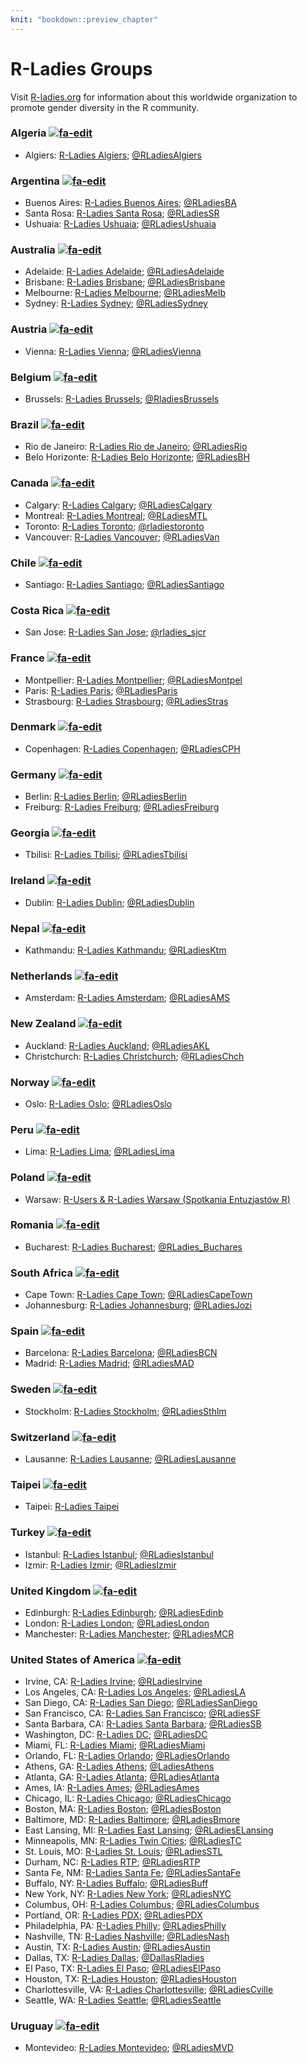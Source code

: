 ```yaml
---
knit: "bookdown::preview_chapter"
---
```


# R-Ladies Groups

<!--
Title for scraping
## R-Ladies Groups
-->

Visit [R-ladies.org](https://rladies.org/) for information about this worldwide organization to promote
gender diversity in the R community.

### Algeria <a href="https://github.com/jumpingrivers/meetingsR/blob/main/03-Rladies.Rmd" class = "h2-side-link"><img src="https://bit.ly/2RRirG7" alt="fa-edit" class="edit"></a>

 * Algiers: [R-Ladies Algiers](https://www.meetup.com/fr-FR/rladies-algiers/); [\@RLadiesAlgiers](https://twitter.com/RLadiesAlgiers)

### Argentina <a href="https://github.com/jumpingrivers/meetingsR/blob/main/03-Rladies.Rmd" class = "h2-side-link"><img src="https://bit.ly/2RRirG7" alt="fa-edit" class="edit"></a>

 * Buenos Aires: [R-Ladies Buenos Aires](https://www.meetup.com/rladies-buenos-aires/); [\@RLadiesBA](https://twitter.com/RLadiesBA)
 * Santa Rosa: [R-Ladies Santa Rosa](https://www.meetup.com/rladies-santa-rosa/); [\@RLadiesSR](https://twitter.com/RLadiesSR)
 * Ushuaia: [R-Ladies Ushuaia](https://www.meetup.com/es-ES/rladies-ushuaia/); [\@RLadiesUshuaia](https://twitter.com/RLadiesUshuaia)

### Australia <a href="https://github.com/jumpingrivers/meetingsR/blob/main/03-Rladies.Rmd" class = "h2-side-link"><img src="https://bit.ly/2RRirG7" alt="fa-edit" class="edit"></a>

 * Adelaide: [R-Ladies Adelaide](https://www.meetup.com/rladies-adelaide/); [\@RLadiesAdelaide](https://twitter.com/RLadiesAdelaide)
 * Brisbane: [R-Ladies Brisbane](https://www.meetup.com/rladies-brisbane/); [\@RLadiesBrisbane](https://twitter.com/RLadiesBrisbane)
 * Melbourne: [R-Ladies Melbourne](https://www.meetup.com/rladies-melbourne/); [\@RLadiesMelb](https://twitter.com/RLadiesMelb)
 * Sydney: [R-Ladies Sydney](https://www.meetup.com/rladies-sydney/); [\@RLadiesSydney](https://twitter.com/RLadiesSydney)

### Austria <a href="https://github.com/jumpingrivers/meetingsR/blob/main/03-Rladies.Rmd" class = "h2-side-link"><img src="https://bit.ly/2RRirG7" alt="fa-edit" class="edit"></a>

 * Vienna: [R-Ladies Vienna](https://www.meetup.com/rladies-vienna/); [\@RLadiesVienna](https://twitter.com/RLadiesVienna)

### Belgium <a href="https://github.com/jumpingrivers/meetingsR/blob/main/03-Rladies.Rmd" class = "h2-side-link"><img src="https://bit.ly/2RRirG7" alt="fa-edit" class="edit"></a>

 * Brussels: [R-Ladies Brussels](https://www.meetup.com/rladies-brussels/);  [\@RladiesBrussels](https://twitter.com/RladiesBrussels)

### Brazil <a href="https://github.com/jumpingrivers/meetingsR/blob/main/03-Rladies.Rmd" class = "h2-side-link"><img src="https://bit.ly/2RRirG7" alt="fa-edit" class="edit"></a>

 * Rio de Janeiro: [R-Ladies Rio de Janeiro](https://www.meetup.com/rladies-rio/); [\@RLadiesRio](https://twitter.com/RLadiesRio)
 * Belo Horizonte: [R-Ladies Belo Horizonte](https://www.meetup.com/pt-BR/rladies-belo-horizonte/); [\@RLadiesBH](https://twitter.com/RLadiesBH)

### Canada <a href="https://github.com/jumpingrivers/meetingsR/blob/main/03-Rladies.Rmd" class = "h2-side-link"><img src="https://bit.ly/2RRirG7" alt="fa-edit" class="edit"></a>

 * Calgary: [R-Ladies Calgary](https://www.meetup.com/rladies-calgary/); [\@RLadiesCalgary](https://twitter.com/RLadiesCalgary)
 * Montreal: [R-Ladies Montreal](https://www.meetup.com/rladies-montreal/); [\@RLadiesMTL](https://twitter.com/RLadiesMTL)
 * Toronto: [R-Ladies Toronto](https://www.meetup.com/rladies-toronto/); [\@rladiestoronto](https://twitter.com/rladiestoronto)
 * Vancouver: [R-Ladies Vancouver](https://www.meetup.com/rladies-vancouver/); [\@RLadiesVan](https://twitter.com/RLadiesVan)

### Chile <a href="https://github.com/jumpingrivers/meetingsR/blob/main/03-Rladies.Rmd" class = "h2-side-link"><img src="https://bit.ly/2RRirG7" alt="fa-edit" class="edit"></a>

 * Santiago: [R-Ladies Santiago](https://www.meetup.com/rladies-scl/); [\@RLadiesSantiago](https://twitter.com/RLadiesSantiago)
 
### Costa Rica <a href="https://github.com/jumpingrivers/meetingsR/blob/main/03-Rladies.Rmd" class = "h2-side-link"><img src="https://bit.ly/2RRirG7" alt="fa-edit" class="edit"></a>

 * San Jose: [R-Ladies San Jose](https://www.meetup.com/rladies-san-jose/); [\@rladies_sjcr](https://twitter.com/rladies_sjcr)

### France <a href="https://github.com/jumpingrivers/meetingsR/blob/main/03-Rladies.Rmd" class = "h2-side-link"><img src="https://bit.ly/2RRirG7" alt="fa-edit" class="edit"></a>

 * Montpellier: [R-Ladies Montpellier](https://www.meetup.com/rladies-montpellier/); [\@RLadiesMontpel](https://twitter.com/RLadiesMontpel)
 * Paris: [R-Ladies Paris](https://www.meetup.com/rladies-paris/); [\@RLadiesParis](https://twitter.com/RLadiesParis)
 * Strasbourg: [R-Ladies Strasbourg](https://www.meetup.com/rladies-strasbourg/); [\@RLadiesStras](https://twitter.com/RLadiesStras)
  
### Denmark <a href="https://github.com/jumpingrivers/meetingsR/blob/main/03-Rladies.Rmd" class = "h2-side-link"><img src="https://bit.ly/2RRirG7" alt="fa-edit" class="edit"></a>

 * Copenhagen: [R-Ladies Copenhagen](https://www.meetup.com/rladies-copenhagen/); [\@RLadiesCPH](https://twitter.com/RLadiesCPH)

### Germany <a href="https://github.com/jumpingrivers/meetingsR/blob/main/03-Rladies.Rmd" class = "h2-side-link"><img src="https://bit.ly/2RRirG7" alt="fa-edit" class="edit"></a>

 * Berlin: [R-Ladies Berlin](https://www.meetup.com/rladies-berlin/); [\@RLadiesBerlin](https://twitter.com/RLadiesBerlin)
 * Freiburg: [R-Ladies Freiburg](https://www.meetup.com/rladies-freiburg/); [\@RLadiesFreiburg](https://twitter.com/RLadiesFreiburg)
  
### Georgia <a href="https://github.com/jumpingrivers/meetingsR/blob/main/03-Rladies.Rmd" class = "h2-side-link"><img src="https://bit.ly/2RRirG7" alt="fa-edit" class="edit"></a>
 
 * Tbilisi: [R-Ladies Tbilisi](https://www.meetup.com/rladies-tbilisi/); [\@RLadiesTbilisi](https://twitter.com/RLadiesTbilisi)
  
### Ireland <a href="https://github.com/jumpingrivers/meetingsR/blob/main/03-Rladies.Rmd" class = "h2-side-link"><img src="https://bit.ly/2RRirG7" alt="fa-edit" class="edit"></a>

 * Dublin: [R-Ladies Dublin](https://www.meetup.com/rladies-dublin/); [\@RLadiesDublin](https://twitter.com/RLadiesDublin)
  
### Nepal <a href="https://github.com/jumpingrivers/meetingsR/blob/main/03-Rladies.Rmd" class = "h2-side-link"><img src="https://bit.ly/2RRirG7" alt="fa-edit" class="edit"></a>

 * Kathmandu: [R-Ladies Kathmandu](https://www.meetup.com/rladies-kathmandu/); [\@RLadiesKtm](https://twitter.com/RLadiesKtm)

### Netherlands <a href="https://github.com/jumpingrivers/meetingsR/blob/main/03-Rladies.Rmd" class = "h2-side-link"><img src="https://bit.ly/2RRirG7" alt="fa-edit" class="edit"></a>

 * Amsterdam: [R-Ladies Amsterdam](https://www.meetup.com/rladies-amsterdam/); [\@RLadiesAMS](https://twitter.com/RLadiesAMS)
 
### New Zealand <a href="https://github.com/jumpingrivers/meetingsR/blob/main/03-Rladies.Rmd" class = "h2-side-link"><img src="https://bit.ly/2RRirG7" alt="fa-edit" class="edit"></a>

 * Auckland: [R-Ladies Auckland](https://www.meetup.com/rladies-auckland/);
 [\@RLadiesAKL](https://twitter.com/RLadiesAKL)
 * Christchurch: [R-Ladies Christchurch](https://www.meetup.com/rladies-christchurch/);
  [\@RLadiesChch](https://twitter.com/RLadiesChch)
 
### Norway <a href="https://github.com/jumpingrivers/meetingsR/blob/main/03-Rladies.Rmd" class = "h2-side-link"><img src="https://bit.ly/2RRirG7" alt="fa-edit" class="edit"></a>

 * Oslo: [R-Ladies Oslo](https://www.meetup.com/en-AU/rladies-oslo/); [\@RLadiesOslo](https://twitter.com/RLadiesOslo)
  
### Peru <a href="https://github.com/jumpingrivers/meetingsR/blob/main/03-Rladies.Rmd" class = "h2-side-link"><img src="https://bit.ly/2RRirG7" alt="fa-edit" class="edit"></a>

 * Lima: [R-Ladies Lima](https://www.meetup.com/rladies-lima/); [\@RLadiesLima](https://twitter.com/RLadiesLima)
  
### Poland <a href="https://github.com/jumpingrivers/meetingsR/blob/main/03-Rladies.Rmd" class = "h2-side-link"><img src="https://bit.ly/2RRirG7" alt="fa-edit" class="edit"></a>

 * Warsaw: [R-Users & R-Ladies Warsaw (Spotkania Entuzjastów R)](https://www.meetup.com/Spotkania-Entuzjastow-R-Warsaw-R-Users-Group-Meetup/)

### Romania <a href="https://github.com/jumpingrivers/meetingsR/blob/main/03-Rladies.Rmd" class = "h2-side-link"><img src="https://bit.ly/2RRirG7" alt="fa-edit" class="edit"></a>

 * Bucharest: [R-Ladies Bucharest](https://www.meetup.com/rladies-bucharest/); [\@RLadies_Buchares](https://twitter.com/rladiesbuchares)
  
### South Africa <a href="https://github.com/jumpingrivers/meetingsR/blob/main/03-Rladies.Rmd" class = "h2-side-link"><img src="https://bit.ly/2RRirG7" alt="fa-edit" class="edit"></a>

 * Cape Town: [R-Ladies Cape Town](https://www.meetup.com/R-Ladies-Cape-Town/); [\@RLadiesCapeTown](https://twitter.com/RLadiesCapeTown)
 * Johannesburg: [R-Ladies Johannesburg](https://www.meetup.com/rladies-johannesburg/); [\@RLadiesJozi](https://twitter.com/RLadiesJozi)

### Spain <a href="https://github.com/jumpingrivers/meetingsR/blob/main/03-Rladies.Rmd" class = "h2-side-link"><img src="https://bit.ly/2RRirG7" alt="fa-edit" class="edit"></a>

 * Barcelona: [R-Ladies Barcelona](https://www.meetup.com/es-ES/rladies-barcelona/); [\@RLadiesBCN](https://twitter.com/RLadiesBCN)
 * Madrid: [R-Ladies Madrid](https://www.meetup.com/rladies-madrid); [\@RLadiesMAD](https://twitter.com/RLadiesMAD)

### Sweden <a href="https://github.com/jumpingrivers/meetingsR/blob/main/03-Rladies.Rmd" class = "h2-side-link"><img src="https://bit.ly/2RRirG7" alt="fa-edit" class="edit"></a>

 * Stockholm: [R-Ladies Stockholm](https://www.meetup.com/rladies-stockholm/); [\@RLadiesSthlm](https://twitter.com/RLadiesSthlm)

### Switzerland <a href="https://github.com/jumpingrivers/meetingsR/blob/main/03-Rladies.Rmd" class = "h2-side-link"><img src="https://bit.ly/2RRirG7" alt="fa-edit" class="edit"></a>

 * Lausanne: [R-Ladies Lausanne](https://www.meetup.com/rladies-lausanne/); [\@RLadiesLausanne](https://twitter.com/RLadiesLausanne)

### Taipei <a href="https://github.com/jumpingrivers/meetingsR/blob/main/03-Rladies.Rmd" class = "h2-side-link"><img src="https://bit.ly/2RRirG7" alt="fa-edit" class="edit"></a>

 * Taipei: [R-Ladies Taipei](https://www.meetup.com/R-Ladies-Taipei/)

### Turkey <a href="https://github.com/jumpingrivers/meetingsR/blob/main/03-Rladies.Rmd" class = "h2-side-link"><img src="https://bit.ly/2RRirG7" alt="fa-edit" class="edit"></a>

 * Istanbul: [R-Ladies Istanbul](https://www.meetup.com/rladies-istanbul/); [\@RLadiesIstanbul](https://twitter.com/RLadiesIstanbul)
 * Izmir: [R-Ladies Izmir](https://www.meetup.com/rladies-izmir/); [\@RLadiesIzmir](https://twitter.com/RLadiesIzmir)

### United Kingdom <a href="https://github.com/jumpingrivers/meetingsR/blob/main/03-Rladies.Rmd" class = "h2-side-link"><img src="https://bit.ly/2RRirG7" alt="fa-edit" class="edit"></a>

 * Edinburgh: [R-Ladies Edinburgh](https://www.meetup.com/rladies-edinburgh/); [\@RLadiesEdinb](https://twitter.com/RLadiesEdinb)
 * London: [R-Ladies London](https://www.meetup.com/rladies-london/); [\@RLadiesLondon](https://twitter.com/RLadiesLondon)
 * Manchester: [R-Ladies Manchester](https://www.meetup.com/rladies-manchester/); [\@RLadiesMCR](https://twitter.com/RLadiesMCR)

### United States of America <a href="https://github.com/jumpingrivers/meetingsR/blob/main/03-Rladies.Rmd" class = "h2-side-link"><img src="https://bit.ly/2RRirG7" alt="fa-edit" class="edit"></a>

 * Irvine, CA: [R-Ladies Irvine](https://www.meetup.com/rladies-irvine/); [\@RLadiesIrvine](https://twitter.com/RLadiesIrvine)
 * Los Angeles, CA: [R-Ladies Los Angeles](https://www.meetup.com/rladies-la/); [\@RLadiesLA](https://twitter.com/RLadiesLA)
 * San Diego, CA: [R-Ladies San Diego](https://www.meetup.com/rladies-san-diego/); [\@RLadiesSanDiego](https://twitter.com/RLadiesSanDiego)
 * San Francisco, CA: [R-Ladies San Francisco](https://www.meetup.com/rladies-san-francisco/); [\@RLadiesSF](https://twitter.com/RLadiesSF)
 * Santa Barbara, CA: [R-Ladies Santa Barbara](https://www.meetup.com/rladies-santa-barbara/); [\@RLadiesSB](https://twitter.com/RLadiesSB)
 * Washington, DC: [R-Ladies DC](https://www.meetup.com/rladies-dc/); [\@RLadiesDC](https://twitter.com/RLadiesDC)
 * Miami, FL: [R-Ladies Miami](https://www.meetup.com/R-Ladies-Miami/); [\@RLadiesMiami](https://twitter.com/RLadiesMiami)
 * Orlando, FL: [R-Ladies Orlando](https://www.meetup.com/rladies-orlando/); [\@RLadiesOrlando](https://twitter.com/RLadiesOrlando)
 * Athens, GA: [R-Ladies Athens](https://www.meetup.com/rladies-athens-ga/); [\@LadiesAthens](https://twitter.com/LadiesAthens)
 * Atlanta, GA: [R-Ladies Atlanta](https://www.meetup.com/rladies-atlanta/); [\@RLadiesAtlanta](https://twitter.com/RLadiesAtlanta)
 * Ames, IA: [R-Ladies Ames](https://www.meetup.com/rladies-ames/); [\@RLadiesAmes](https://twitter.com/RLadiesAmes)
 * Chicago, IL: [R-Ladies Chicago](https://www.meetup.com/rladies-chicago/); [\@RLadiesChicago](https://twitter.com/RLadiesChicago)
 * Boston, MA: [R-Ladies Boston](https://www.meetup.com/rladies-boston/); [\@RLadiesBoston](https://twitter.com/RLadiesBoston)
 * Baltimore, MD: [R-Ladies Baltimore](https://www.meetup.com/rladies-baltimore/); [\@RLadiesBmore](https://twitter.com/RLadiesBmore)
 * East Lansing, MI: [R-Ladies East Lansing](https://www.meetup.com/rladies-east-lansing/); [\@RLadiesELansing](https://twitter.com/RLadiesELansing)
 * Minneapolis, MN: [R-Ladies Twin Cities](https://www.meetup.com/rladies-tc/); [\@RLadiesTC](https://twitter.com/RLadiesTC)
 * St. Louis, MO: [R-Ladies St. Louis](https://www.meetup.com/rladies-st-louis/); [\@RLadiesSTL](https://twitter.com/RLadiesSTL)
 * Durham, NC: [R-Ladies RTP](https://www.meetup.com/rladies-rtp/); [\@RLadiesRTP](https://twitter.com/RLadiesRTP)
 * Santa Fe, NM: [R-Ladies Santa Fe](https://www.meetup.com/rladies-santa-fe/); [\@RLadiesSantaFe](https://twitter.com/RLadiesSantaFe)
 * Buffalo, NY: [R-Ladies Buffalo](https://www.meetup.com/RLadies-Buffalo/); [\@RLadiesBuff](https://twitter.com/RLadiesBuff)
 * New York, NY: [R-Ladies New York](https://www.meetup.com/rladies-newyork/); [\@RLadiesNYC](https://twitter.com/RLadiesNYC)
 * Columbus, OH: [R-Ladies Columbus](https://www.meetup.com/RLadies-Columbus/); [\@RLadiesColumbus](https://twitter.com/RLadiesColumbus)
 * Portland, OR: [R-Ladies PDX](https://www.meetup.com/rladies-pdx/); [\@RLadiesPDX](https://twitter.com/RLadiesPDX)
 * Philadelphia, PA: [R-Ladies Philly](https://www.meetup.com/rladies-philly/); [\@RLadiesPhilly](https://twitter.com/RLadiesPhilly)
 * Nashville, TN: [R-Ladies Nashville](https://www.meetup.com/rladies-nashville/); [\@RLadiesNash](https://twitter.com/RLadiesNash)
 * Austin, TX: [R-Ladies Austin](https://meetup.com/rladies-austin/); [\@RLadiesAustin](https://twitter.com/RLadiesAustin)
 * Dallas, TX: [R-Ladies Dallas](https://www.meetup.com/rladies-dallas/); [\@DallasRladies](https://twitter.com/DallasRladies)
 * El Paso, TX: [R-Ladies El Paso](https://www.meetup.com/rladies-el-paso/); [\@RLadiesElPaso](https://twitter.com/RLadiesElPaso)
 * Houston, TX: [R-Ladies Houston](https://www.meetup.com/rladies-houston/); [\@RLadiesHouston](https://twitter.com/RLadiesHouston)
 * Charlottesville, VA: [R-Ladies Charlottesville](https://www.meetup.com/rladies-charlottesville/); [\@RLadiesCville](https://twitter.com/RLadiesCville)
 * Seattle, WA: [R-Ladies Seattle](https://www.meetup.com/rladies-seattle/); [\@RLadiesSeattle](https://twitter.com/RLadiesSeattle)

### Uruguay <a href="https://github.com/jumpingrivers/meetingsR/blob/main/03-Rladies.Rmd" class = "h2-side-link"><img src="https://bit.ly/2RRirG7" alt="fa-edit" class="edit"></a>

 * Montevideo: [R-Ladies Montevideo](https://www.meetup.com/rladies-montevideo/); [\@RLadiesMVD](https://twitter.com/RLadiesMVD)
